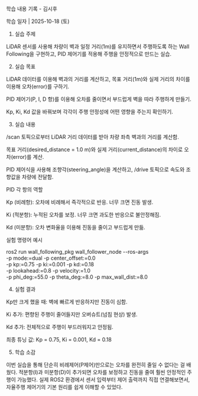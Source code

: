 학습 내용 기록 - 김시후

학습 일자 | 2025-10-18 (토)

1. 실습 주제

LiDAR 센서를 사용해 차량이 벽과 일정 거리(1m)를 유지하면서 주행하도록 하는 Wall Following을 구현하고, PID 제어기를 적용해 주행을 안정적으로 만드는 실습.

2. 실습 목표

LiDAR 데이터를 이용해 벽과의 거리를 계산하고, 목표 거리(1m)와 실제 거리의 차이를 이용해 오차(error)를 구하기.

PID 제어기(P, I, D 항)를 이용해 오차를 줄이면서 부드럽게 벽을 따라 주행하게 만들기.

Kp, Ki, Kd 값을 바꿔보며 각각이 주행 안정성에 어떤 영향을 주는지 확인하기.

3. 실습 내용

/scan 토픽으로부터 LiDAR 거리 데이터를 받아 차량 좌측 벽과의 거리를 계산함.

목표 거리(desired_distance = 1.0 m)와 실제 거리(current_distance)의 차이로 오차(error)를 계산.

PID 제어식을 사용해 조향각(steering_angle)을 계산하고, /drive 토픽으로 속도와 조향값을 차량에 전달함.

PID 각 항의 역할

Kp (비례항): 오차에 비례해서 즉각적으로 반응. 너무 크면 진동 발생.

Ki (적분항): 누적된 오차를 보정. 너무 크면 과도한 반응으로 불안정해짐.

Kd (미분항): 오차 변화율을 이용해 진동을 줄이고 부드럽게 만듦.

실험 명령어 예시

ros2 run wall_following_pkg wall_follower_node --ros-args \
  -p mode:=dual -p center_offset:=0.0 \
  -p kp:=0.75 -p ki:=0.001 -p kd:=0.18 \
  -p lookahead:=0.8 -p velocity:=1.0 \
  -p phi_deg:=55.0 -p theta_deg:=8.0 -p max_wall_dist:=8.0

4. 실험 결과

Kp만 크게 했을 때: 벽에 빠르게 반응하지만 진동이 심함.

Ki 추가: 편향된 주행이 줄어들지만 오버슈트(넘침 현상) 발생.

Kd 추가: 전체적으로 주행이 부드러워지고 안정됨.

최종 튜닝 값: Kp = 0.75, Ki = 0.001, Kd = 0.18

5. 학습 소감

이번 실습을 통해 단순히 비례제어(P제어)만으로는 오차를 완전히 줄일 수 없다는 걸 배웠다. 적분항(I)과 미분항(D)이 추가되면 오차를 보정하고 진동을 줄여 훨씬 안정적인 주행이 가능했다. 실제 ROS2 환경에서 센서 입력부터 제어 출력까지 직접 연결해보면서, 자율주행 제어기의 기본 원리를 쉽게 이해할 수 있었다.
